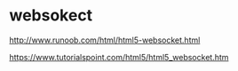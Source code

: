 # websokect

http://www.runoob.com/html/html5-websocket.html


https://www.tutorialspoint.com/html5/html5_websocket.htm


